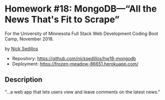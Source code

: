 # Homework #18: MongoDB—“All the News That's Fit to Scrape”

For the University of Minnesota Full Stack Web Development Coding Boot Camp, November 2018.

by [Nick Sedillos](https://nicksedillos.github.io/)

* Repository: https://github.com/nicksedillos/hw18-mongodb
* Deployment: https://frozen-meadow-86651.herokuapp.com/

## Description

"…a web app that lets users view and leave comments on the latest news."